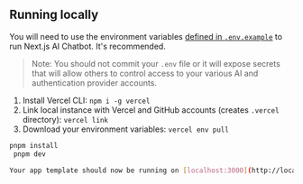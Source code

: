 <!--  -->
## Running locally

You will need to use the environment variables [defined in `.env.example`](.env.example) to run Next.js AI Chatbot. It's recommended.

> Note: You should not commit your `.env` file or it will expose secrets that will allow others to control access to your various AI and authentication provider accounts.

1. Install Vercel CLI: `npm i -g vercel`
2. Link local instance with Vercel and GitHub accounts (creates `.vercel` directory): `vercel link`
3. Download your environment variables: `vercel env pull`

```bash
pnpm install
 pnpm dev 

Your app template should now be running on [localhost:3000](http://localhost:3000/).
